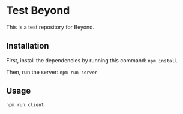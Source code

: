 # Test Beyond

This is a test repository for Beyond.

## Installation

First, install the dependencies by running this command: `npm install`

Then, run the server: `npm run server`

## Usage

`npm run client`

